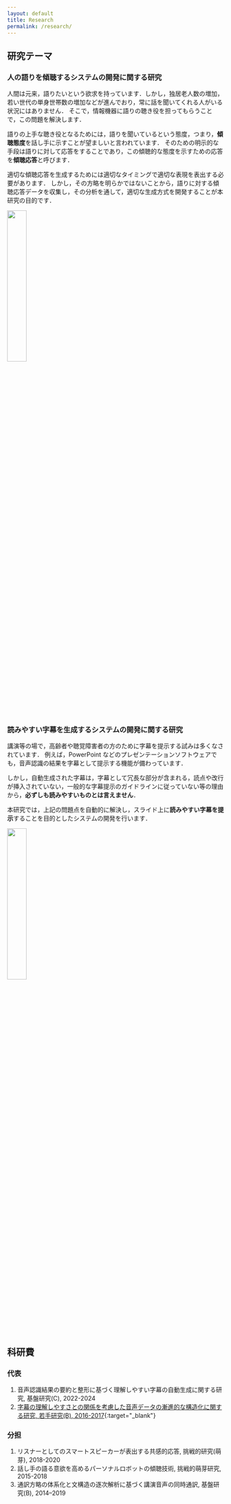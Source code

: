 ```yaml
---
layout: default
title: Research
permalink: /research/
---
```


## 研究テーマ

### 人の語りを傾聴するシステムの開発に関する研究

人間は元来，語りたいという欲求を持っています．しかし，独居老人数の増加，若い世代の単身世帯数の増加などが進んでおり，常に話を聞いてくれる人がいる状況にはありません．
そこで，情報機器に語りの聴き役を担ってもらうことで，この問題を解決します．

語りの上手な聴き役となるためには，語りを聞いているという態度，つまり，**傾聴態度**を話し手に示すことが望ましいと言われています．
そのための明示的な手段は語りに対して応答をすることであり，この傾聴的な態度を示すための応答を**傾聴応答**と呼びます．

適切な傾聴応答を生成するためには適切なタイミングで適切な表現を表出する必要があります．
しかし，その方略を明らかではないことから，語りに対する傾聴応答データを収集し，その分析を通して，適切な生成方式を開発することが本研究の目的です．

<img src="{{site.baseurl}}/assets/images/robot.png" width="30%">

### 読みやすい字幕を生成するシステムの開発に関する研究

講演等の場で，高齢者や聴覚障害者の方のために字幕を提示する試みは多くなされています．
例えば，PowerPoint などのプレゼンテーションソフトウェアでも，音声認識の結果を字幕として提示する機能が備わっています．

しかし，自動生成された字幕は，字幕として冗長な部分が含まれる，読点や改行が挿入されていない，一般的な字幕提示のガイドラインに従っていない等の理由から，**必ずしも読みやすいものとは言えません**．

本研究では，上記の問題点を自動的に解決し，スライド上に**読みやすい字幕を提示**することを目的としたシステムの開発を行います．

<img src="{{site.baseurl}}/assets/images/transcription.png" width="30%">

<!-- <video oncontextmenu="return false;" controls controlsList="nodownload" preload="auto" width="50%">
    <source src="{{site.baseurl}}/assets/research_video.mp4"
            type="video/mp4">
    Sorry, your browser doesn't support embedded videos.
</video> -->

## 科研費

### 代表

1. 音声認識結果の要約と整形に基づく理解しやすい字幕の自動生成に関する研究, 基盤研究(C), 2022-2024
1. [字幕の理解しやすさとの関係を考慮した音声データの漸進的な構造化に関する研究, 若手研究(B), 2016-2017](https://kaken.nii.ac.jp/ja/grant/KAKENHI-PROJECT-16K16119/){:target="_blank"}

### 分担

1. リスナーとしてのスマートスピーカーが表出する共感的応答, 挑戦的研究(萌芽), 2018-2020
1. 話し手の語る意欲を高めるパーソナルロボットの傾聴技術, 挑戦的萌芽研究, 2015-2018
1. 通訳方略の体系化と文構造の逐次解析に基づく講演音声の同時通訳, 基盤研究(B), 2014–2019
